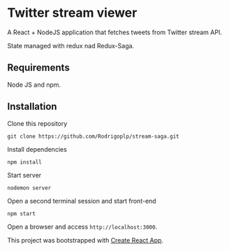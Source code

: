 # Twitter stream viewer

A React + NodeJS application that fetches tweets from Twitter stream API.

State managed with redux nad Redux-Saga.

## Requirements

Node JS and npm.

## Installation

Clone this repository

	git clone https://github.com/Rodrigoplp/stream-saga.git

Install dependencies

	npm install

Start server

	nodemon server

Open a second terminal session and start front-end

	npm start

Open a browser and access `http://localhost:3000`.

This project was bootstrapped with [Create React App](https://github.com/facebook/create-react-app).
